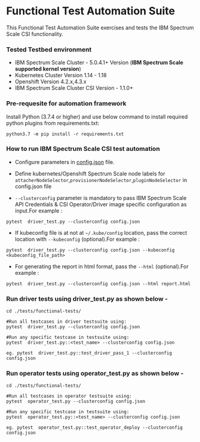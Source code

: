 # Functional Test Automation Suite

This Functional Test Automation Suite exercises and tests the IBM Spectrum Scale CSI functionality.

### Tested Testbed environment

- IBM Spectrum Scale Cluster - 5.0.4.1+ Version  (**IBM Spectrum Scale supported kernel version**)
- Kubernetes Cluster Version 1.14 - 1.18
- Openshift Version 4.2.x,4.3.x
- IBM Spectrum Scale Cluster CSI Version - 1.1.0+

### Pre-requesite for automation framework

Install Python (3.7.4 or higher) and use below command to install required python plugins from requirements.txt:

``` 
python3.7 -m pip install -r requirements.txt
```

### How to run IBM Spectrum Scale CSI test automation

- Configure parameters in [config.json](./tests/functional-test/config.json) file.

- Define kubernetes/Openshift Spectrum Scale node labels for `attacherNodeSelector`,`provisionerNodeSelector`,`pluginNodeSelector` in config.json file

- `--clusterconfig` parameter is mandatory to pass IBM Spectrum Scale API Credentials & CSI Operator/Driver image specific configuration as input.For example :
```
pytest  driver_test.py --clusterconfig config.json
```                   
- If kubeconfig file is at not at `~/.kube/config` location, pass the correct location with `--kubeconfig` (optional).For example :
```
pytest  driver_test.py --clusterconfig config.json --kubeconfig <kubeconfig_file_path>
```
- For generating the report in html format, pass the `--html` (optional).For example :
```
pytest  driver_test.py --clusterconfig config.json --html report.html
```

### Run driver tests using driver_test.py as shown below -
```
cd ./tests/functional-tests/

#Run all testcases in driver testsuite using:
pytest  driver_test.py --clusterconfig config.json

#Run any specific testcase in testsuite using:
pytest  driver_test.py::<test_name> --clusterconfig config.json

eg. pytest  driver_test.py::test_driver_pass_1 --clusterconfig config.json
```
                
### Run operator tests using operator_test.py as shown below -
```       
cd ./tests/functional-tests/

#Run all testcases in operator testsuite using:
pytest  operator_test.py --clusterconfig config.json

#Run any specific testcase in testsuite using:
pytest  operator_test.py::<test_name> --clusterconfig config.json

eg. pytest  operator_test.py::test_operator_deploy --clusterconfig config.json
```
